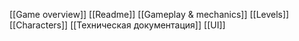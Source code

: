 [[Game overview]]
[[Readme]]
[[Gameplay & mechanics]]
[[Levels]]
[[Characters]]
[[Техническая документация]]
[[UI]]

